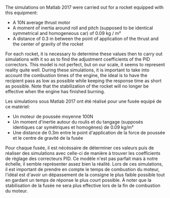 The simulations on Matlab 2017 were carried out for a rocket equipped with this equipment:
  - A 10N average thrust motor
  - A moment of inertia around roll and pitch (supposed to be identical symmetrical and homogeneous car) of 0.09 kg / m²
  - A distance of 0.3 m between the point of application of the thrust and the center of gravity of the rocket

For each rocket, it is necessary to determine these values then to carry out simulations with it so as to find the adjustment coefficients of the PID correctors. This model is not perfect, but on our scale, it seems to represent reality quite well. During these simulations, it is important to take into account the combustion times of the engine, the ideal is to have the recipient pass as low as possible while keeping the response time as short as possible. Note that the stabilization of the rocket will no longer be effective when the engine has finished burning.


Les simulations sous Matlab 2017 ont été réalisé pour une fusée equipé de ce matériel:
  - Un moteur de poussée moyenne 100N
  - Un moment d'inertie autour du roulis et du tangage (supposés identiques car symétriques et homogènes) de 0.09 kg/m²
  - Une distance de 0.3m entre le point d'application de la force de poussée et le centre de gravité de la fusée
  
Pour chaque fusée, il est nécéssaire de déterminer ces valeurs puis de réaliser des simulations avec celle-ci de manière à trouver les coefficients de réglage des correcteurs PID. Ce modèle n'est pas parfait mais à notre échelle, il semble représenter assez bien la réalité. Lors de ces simulations, il est important de prendre en compte le temps de combustion du moteur, l'idéal est d'avoir un dépassement de la consigne le plus faible possible tout en gardant un temps de réponse le plus court possible. À noter que la stabilisation de la fusée ne sera plus effective lors de la fin de combustion du moteur.
